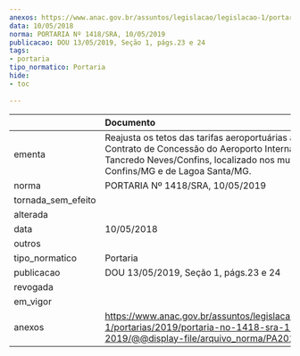 ```yaml
---
anexos: https://www.anac.gov.br/assuntos/legislacao/legislacao-1/portarias/2019/portaria-no-1418-sra-10-05-2019/@@display-file/arquivo_norma/PA2019-1418.pdf
data: 10/05/2018
norma: PORTARIA Nº 1418/SRA, 10/05/2019
publicacao: DOU 13/05/2019, Seção 1, págs.23 e 24
tags:
- portaria
tipo_normatico: Portaria
hide: 
- toc 
 
---
```


|                    | Documento                                                                                                                                                                                        |
|:-------------------|:-------------------------------------------------------------------------------------------------------------------------------------------------------------------------------------------------|
| ementa             | Reajusta os tetos das tarifas aeroportuárias aplicáveis ao Contrato de Concessão do Aeroporto Internacional Tancredo Neves/Confins, localizado nos municípios de Confins/MG e de Lagoa Santa/MG. |
| norma              | PORTARIA Nº 1418/SRA, 10/05/2019                                                                                                                                                                 |
| tornada_sem_efeito |                                                                                                                                                                                                  |
| alterada           |                                                                                                                                                                                                  |
| data               | 10/05/2018                                                                                                                                                                                       |
| outros             |                                                                                                                                                                                                  |
| tipo_normatico     | Portaria                                                                                                                                                                                         |
| publicacao         | DOU 13/05/2019, Seção 1, págs.23 e 24                                                                                                                                                            |
| revogada           |                                                                                                                                                                                                  |
| em_vigor           |                                                                                                                                                                                                  |
| anexos             | https://www.anac.gov.br/assuntos/legislacao/legislacao-1/portarias/2019/portaria-no-1418-sra-10-05-2019/@@display-file/arquivo_norma/PA2019-1418.pdf                                             |